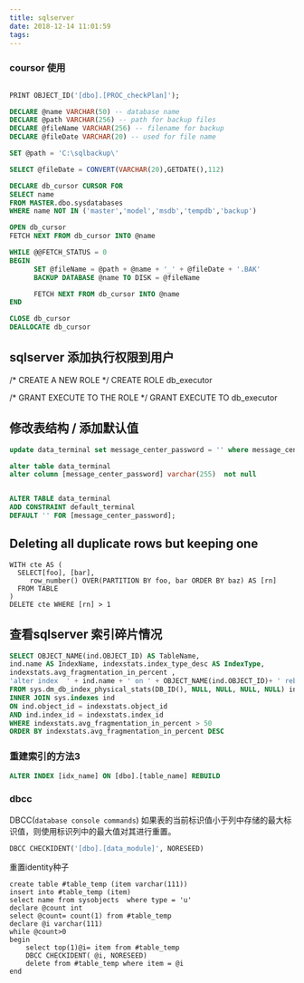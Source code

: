 ```yaml
---
title: sqlserver
date: 2018-12-14 11:01:59
tags:
---
```




### coursor 使用
```sql

PRINT OBJECT_ID('[dbo].[PROC_checkPlan]');

DECLARE @name VARCHAR(50) -- database name 
DECLARE @path VARCHAR(256) -- path for backup files 
DECLARE @fileName VARCHAR(256) -- filename for backup 
DECLARE @fileDate VARCHAR(20) -- used for file name 

SET @path = 'C:\sqlbackup\' 

SELECT @fileDate = CONVERT(VARCHAR(20),GETDATE(),112) 

DECLARE db_cursor CURSOR FOR 
SELECT name 
FROM MASTER.dbo.sysdatabases 
WHERE name NOT IN ('master','model','msdb','tempdb','backup') 

OPEN db_cursor  
FETCH NEXT FROM db_cursor INTO @name  

WHILE @@FETCH_STATUS = 0  
BEGIN  
      SET @fileName = @path + @name + '_' + @fileDate + '.BAK' 
      BACKUP DATABASE @name TO DISK = @fileName 

      FETCH NEXT FROM db_cursor INTO @name 
END 

CLOSE db_cursor  
DEALLOCATE db_cursor
```


## sqlserver 添加执行权限到用户

/* CREATE A NEW ROLE */
CREATE ROLE db_executor

/* GRANT EXECUTE TO THE ROLE */
GRANT EXECUTE TO db_executor



## 修改表结构 / 添加默认值
```sql
update data_terminal set message_center_password = '' where message_center_password is null 

alter table data_terminal
alter column [message_center_password] varchar(255)  not null  


ALTER TABLE data_terminal
ADD CONSTRAINT default_terminal 
DEFAULT '' FOR [message_center_password];
```


##  Deleting all duplicate rows but keeping one

```
WITH cte AS (
  SELECT[foo], [bar], 
     row_number() OVER(PARTITION BY foo, bar ORDER BY baz) AS [rn]
  FROM TABLE
)
DELETE cte WHERE [rn] > 1
```


## 查看sqlserver 索引碎片情况

```sql
SELECT OBJECT_NAME(ind.OBJECT_ID) AS TableName, 
ind.name AS IndexName, indexstats.index_type_desc AS IndexType, 
indexstats.avg_fragmentation_in_percent ,
'alter index  ' + ind.name + ' on ' + OBJECT_NAME(ind.OBJECT_ID)+ ' rebuild' as sql
FROM sys.dm_db_index_physical_stats(DB_ID(), NULL, NULL, NULL, NULL) indexstats 
INNER JOIN sys.indexes ind  
ON ind.object_id = indexstats.object_id 
AND ind.index_id = indexstats.index_id 
WHERE indexstats.avg_fragmentation_in_percent > 50 
ORDER BY indexstats.avg_fragmentation_in_percent DESC
```

### 重建索引的方法3
```sql
ALTER INDEX [idx_name] ON [dbo].[table_name] REBUILD 
```

### dbcc
DBCC(`database console commands`)
如果表的当前标识值小于列中存储的最大标识值，则使用标识列中的最大值对其进行重置。
```sql
DBCC CHECKIDENT('[dbo].[data_module]', NORESEED)
```
 
重置identity种子

```tsql
create table #table_temp (item varchar(111))
insert into #table_temp (item)
select name from sysobjects  where type = 'u'
declare @count int 
select @count= count(1) from #table_temp
declare @i varchar(111)
while @count>0
begin  
	select top(1)@i= item from #table_temp
	DBCC CHECKIDENT( @i, NORESEED)
	delete from #table_temp where item = @i
end

```